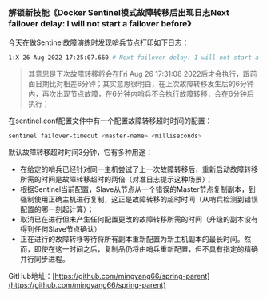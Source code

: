 ### 解锁新技能《Docker Sentinel模式故障转移后出现日志Next failover delay: I will not start a failover before》

今天在做Sentinel故障演练时发现哨兵节点打印如下日志：

```sh
1:X 26 Aug 2022 17:25:07.660 # Next failover delay: I will not start a failover before Fri Aug 26 17:31:08 2022
```

> 其意思是下次故障转移将会在Fri Aug 26 17:31:08 2022后才会执行，跟前面日期比对相差6分钟；其实意思很明白，在上次故障转移发生后的6分钟内，再次出现节点故障，在6分钟内哨兵不会执行故障转移，会在6分钟后执行；

在sentinel.conf配置文件中有一个配置故障转移超时时间的配置：

```sh
sentinel failover-timeout <master-name> <milliseconds>
```

默认故障转移超时时间3分钟，它有多种用途：

- 在给定的哨兵已经针对同一主机尝试了上一次故障转移后，重新启动故障转移所需的时间是故障转移超时的两倍（对准日志提示这种场景）；
- 根据Sentinel当前配置，Slave从节点从一个错误的Master节点复制副本，到强制使用正确主机进行复制，这正是故障转移的超时时间（从哨兵检测到错误配置的哪一刻起计算）；
- 取消已在进行但未产生任何配置更改的故障转移所需的时间（升级的副本没有得到任何Slave节点确认）
- 正在进行的故障转移等待将所有副本重新配置为新主机副本的最长时间。然而，即使在这一时间之后，复制品仍将由哨兵重新配置，但不具有指定的精确并行同步进程。

GitHub地址：[https://github.com/mingyang66/spring-parent](https://github.com/mingyang66/spring-parent)